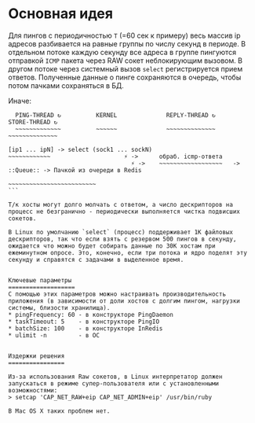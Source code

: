 Основная идея
============

Для пингов с периодичностью `T` (=60 сек к примеру) весь массив ip aдресов разбивается на равные группы по числу секунд в периоде. В отдельном потоке каждую секунду все адреса в группе пингуются отправкой `ICMP` пакета через RAW сокет неблокирующим вызовом. В другом потоке через системный вызов `select` регистрируется прием ответов. Полученные данные о пинге сохраняются в очередь, чтобы потом пачками сохраняться в БД.

Иначе:
````
  PING-THREAD ↻          KERNEL              REPLY-THREAD ↻                      STORE-THREAD ↻       
  ~~~~~~~~~~~~~          ~~~~~~              ~~~~~~~~~~~~~~                      ~~~~~~~~~~~~~~              
 
[ip1 ... ipN] -> select (sock1 ... sockN)
~~~~~~~~~~~~                     ⚡ ->      обраб. icmp-ответа               
                                   ⚡ ->    ~~~~~~~~~~~~~~~~~~   -> ::Queue:: -> Пачкой из очереди в Redis
                                                                                ~~~~~~~~~~~~~~~~~~~~~~~~~
```

Т/к хосты могут долго молчать с ответом, а число дескрипторов на процесс не безгранично - периодически выполняется чистка подвисших сокетов.

В Linux по умолчанию `select` (процесс) поддерживает 1К файловых дескрипторов, так что если взять с резервом 500 пингов в секунду, ожидается что можно будет собирать данные по 30К хостам при ежеминутном опросе. Это, конечно, если три потока и ядро поделят эту секунду и справятся с задачами в выделенное время.


Ключевые параметры
===================
С помощью этих параметров можно настраивать производительность приложения (в зависимости от доли хостов с долгим пингом, нагрузки системы, близости хранилища).
* pingFrequency: 60 - в конструкторе PingDaemon
* taskTimeout: 5    - в конструкторе PingIO
* batchSize: 100    - в конструкторе InRedis
* ulimit -n         - в ОС


Издержки решения
================

Из-за использования Raw сокетов, в Linux интерпретатор должен запускаться в режиме супер-пользователя или с установленными возможностями:
> setcap 'CAP_NET_RAW+eip CAP_NET_ADMIN+eip' /usr/bin/ruby

В Mac OS X таких проблем нет.
